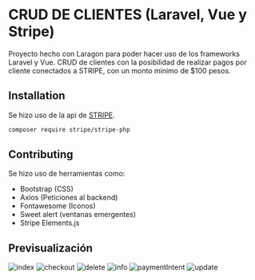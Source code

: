 # CRUD DE CLIENTES (Laravel, Vue y Stripe)

Proyecto hecho con Laragon para poder hacer uso de los frameworks Laravel y Vue.
CRUD de clientes con la posibilidad de realizar pagos por cliente conectados a STRIPE, con un monto mínimo de $100 pesos.

## Installation

Se hizo uso de la api de [STRIPE](https://stripe.com/docs/payments/quickstart#fetch-payment-intent).

```bash
composer require stripe/stripe-php
```

## Contributing

Se hizo uso de herramientas como:
* Bootstrap (CSS)
* Axios (Peticiones al backend)
* Fontawesome (Iconos)
* Sweet alert (ventanas emergentes)
* Stripe Elements.js

## Previsualización

![index](https://github.com/ErickVazquez01/CRUD-Clientes-Laravel-Vue-Stripe/assets/34389204/bce16aee-4856-4929-95d6-1711aef46821)
![checkout](https://github.com/ErickVazquez01/CRUD-Clientes-Laravel-Vue-Stripe/assets/34389204/53aa2949-9af2-4f54-bfee-04727b642712)
![delete](https://github.com/ErickVazquez01/CRUD-Clientes-Laravel-Vue-Stripe/assets/34389204/f30a7539-26d0-47fa-83f9-fa9668c0bacc)
![info](https://github.com/ErickVazquez01/CRUD-Clientes-Laravel-Vue-Stripe/assets/34389204/fb699e0d-7a13-40e3-a616-52b597671d3b)
![paymentIntent](https://github.com/ErickVazquez01/CRUD-Clientes-Laravel-Vue-Stripe/assets/34389204/f9bb7525-b78b-47a7-bf51-41fab7f5d089)
![update](https://github.com/ErickVazquez01/CRUD-Clientes-Laravel-Vue-Stripe/assets/34389204/d7c36ba9-90ac-4241-940c-b50a89ae0ce4)


